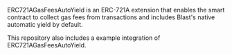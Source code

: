ERC721AGasFeesAutoYield is an ERC-721A extension that enables the smart contract to collect gas fees from transactions and includes Blast's native automatic yield by default.

This repository also includes a example integration of ERC721AGasFeesAutoYield.